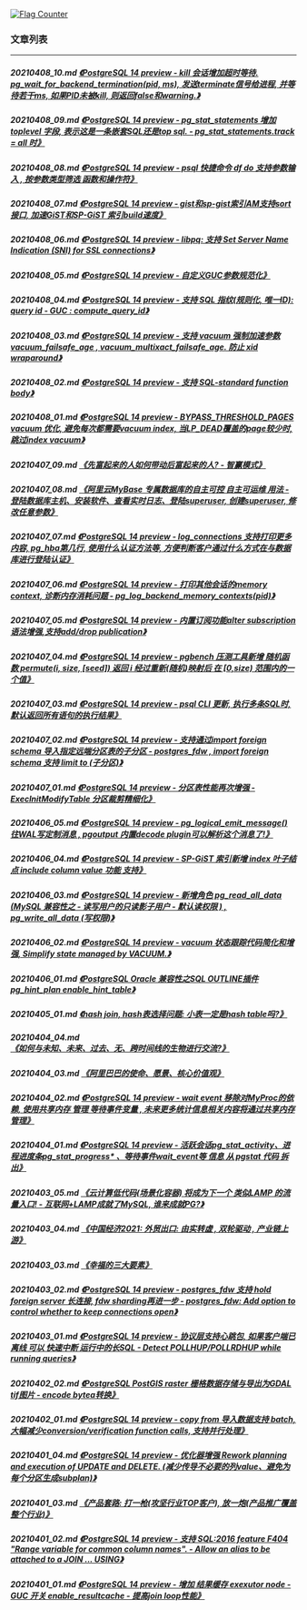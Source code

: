 <a rel="nofollow" href="http://info.flagcounter.com/h9V1"  ><img src="http://s03.flagcounter.com/count/h9V1/bg_FFFFFF/txt_000000/border_CCCCCC/columns_2/maxflags_12/viewers_0/labels_0/pageviews_0/flags_0/"  alt="Flag Counter"  border="0"  ></a>  
  
### 文章列表  
----  
##### 20210408_10.md   [《PostgreSQL 14 preview - kill 会话增加超时等待. pg_wait_for_backend_termination(pid, ms), 发送terminate信号给进程, 并等待若干ms, 如果PID未被kill, 则返回false和warning.》](20210408_10.md)  
##### 20210408_09.md   [《PostgreSQL 14 preview - pg_stat_statements 增加 toplevel 字段, 表示这是一条嵌套SQL还是top sql. -  pg_stat_statements.track = all 时》](20210408_09.md)  
##### 20210408_08.md   [《PostgreSQL 14 preview - psql 快捷命令 df do 支持参数输入 , 按参数类型筛选 函数和操作符》](20210408_08.md)  
##### 20210408_07.md   [《PostgreSQL 14 preview - gist和sp-gist索引AM支持sort接口, 加速GiST和SP-GiST 索引build速度》](20210408_07.md)  
##### 20210408_06.md   [《PostgreSQL 14 preview - libpq: 支持 Set Server Name Indication (SNI) for SSL connections》](20210408_06.md)  
##### 20210408_05.md   [《PostgreSQL 14 preview - 自定义GUC参数规范化》](20210408_05.md)  
##### 20210408_04.md   [《PostgreSQL 14 preview - 支持 SQL 指纹(规则化, 唯一ID): query id - GUC : compute_query_id》](20210408_04.md)  
##### 20210408_03.md   [《PostgreSQL 14 preview - 支持 vacuum 强制加速参数 vacuum_failsafe_age , vacuum_multixact_failsafe_age.  防止 xid wraparound》](20210408_03.md)  
##### 20210408_02.md   [《PostgreSQL 14 preview - 支持 SQL-standard function body》](20210408_02.md)  
##### 20210408_01.md   [《PostgreSQL 14 preview - BYPASS_THRESHOLD_PAGES vacuum 优化, 避免每次都需要vacuum index, 当LP_DEAD覆盖的page较少时, 跳过index vacuum》](20210408_01.md)  
##### 20210407_09.md   [《先富起来的人如何带动后富起来的人? - 智赢模式》](20210407_09.md)  
##### 20210407_08.md   [《阿里云MyBase 专属数据库的自主可控 自主可运维 用法 - 登陆数据库主机、安装软件、查看实时日志、登陆superuser, 创建superuser, 修改任意参数》](20210407_08.md)  
##### 20210407_07.md   [《PostgreSQL 14 preview - log_connections 支持打印更多内容, pg_hba第几行, 使用什么认证方法等, 方便判断客户通过什么方式在与数据库进行登陆认证》](20210407_07.md)  
##### 20210407_06.md   [《PostgreSQL 14 preview - 打印其他会话的memory context, 诊断内存消耗问题 - pg_log_backend_memory_contexts(pid)》](20210407_06.md)  
##### 20210407_05.md   [《PostgreSQL 14 preview - 内置订阅功能alter subscription语法增强,支持add/drop publication》](20210407_05.md)  
##### 20210407_04.md   [《PostgreSQL 14 preview - pgbench 压测工具新增 随机函数 permute(i, size, \[seed\]) 返回 i 经过重新(随机)映射后 在 \[0,size) 范围内的一个值》](20210407_04.md)  
##### 20210407_03.md   [《PostgreSQL 14 preview - psql CLI 更新, 执行多条SQL时, 默认返回所有语句的执行结果》](20210407_03.md)  
##### 20210407_02.md   [《PostgreSQL 14 preview - 支持通过import foreign schema 导入指定远端分区表的子分区 - postgres_fdw , import foreign schema 支持 limit to (子分区)》](20210407_02.md)  
##### 20210407_01.md   [《PostgreSQL 14 preview - 分区表性能再次增强 - ExecInitModifyTable 分区裁剪精细化》](20210407_01.md)  
##### 20210406_05.md   [《PostgreSQL 14 preview - pg_logical_emit_message() 往WAL写定制消息 , pgoutput 内置decode plugin可以解析这个消息了!》](20210406_05.md)  
##### 20210406_04.md   [《PostgreSQL 14 preview - SP-GiST 索引新增 index 叶子结点 include column value 功能 支持》](20210406_04.md)  
##### 20210406_03.md   [《PostgreSQL 14 preview - 新增角色 pg_read_all_data (MySQL 兼容性之 - 读写用户的只读影子用户 - 默认读权限  ) , pg_write_all_data (写权限)》](20210406_03.md)  
##### 20210406_02.md   [《PostgreSQL 14 preview - vacuum 状态跟踪代码简化和增强, Simplify state managed by VACUUM.》](20210406_02.md)  
##### 20210406_01.md   [《PostgreSQL Oracle 兼容性之SQL OUTLINE插件 pg_hint_plan enable_hint_table》](20210406_01.md)  
##### 20210405_01.md   [《hash join, hash表选择问题: 小表一定是hash table吗?》](20210405_01.md)  
##### 20210404_04.md   [《如何与未知、未来、过去、无、跨时间线的生物进行交流?》](20210404_04.md)  
##### 20210404_03.md   [《阿里巴巴的使命、愿景、核心价值观》](20210404_03.md)  
##### 20210404_02.md   [《PostgreSQL 14 preview - wait event 移除对MyProc的依赖, 使用共享内存 管理 等待事件变量 , 未来更多统计信息相关内容将通过共享内存管理》](20210404_02.md)  
##### 20210404_01.md   [《PostgreSQL 14 preview - 活跃会话pg_stat_activity、进程进度条pg_stat_progress\* 、等待事件wait_event等 信息 从 pgstat 代码 拆出》](20210404_01.md)  
##### 20210403_05.md   [《云计算低代码(场景化容器) 将成为下一个 类似LAMP 的流量入口! - 互联网+LAMP成就了MySQL, 谁来成就PG?》](20210403_05.md)  
##### 20210403_04.md   [《中国经济2021: 外贸出口: 由实转虚 , 双轮驱动 , 产业链上游》](20210403_04.md)  
##### 20210403_03.md   [《幸福的三大要素》](20210403_03.md)  
##### 20210403_02.md   [《PostgreSQL 14 preview - postgres_fdw 支持 hold foreign server 长连接, fdw sharding再进一步 - postgres_fdw: Add option to control whether to keep connections open》](20210403_02.md)  
##### 20210403_01.md   [《PostgreSQL 14 preview - 协议层支持心跳包, 如果客户端已离线 可以 快速中断 运行中的长SQL - Detect POLLHUP/POLLRDHUP while running queries》](20210403_01.md)  
##### 20210402_02.md   [《PostgreSQL PostGIS raster 栅格数据存储与导出为GDAL tif图片 - encode bytea转换》](20210402_02.md)  
##### 20210402_01.md   [《PostgreSQL 14 preview - copy from 导入数据支持 batch, 大幅减少conversion/verification function calls, 支持并行处理》](20210402_01.md)  
##### 20210401_04.md   [《PostgreSQL 14 preview - 优化器增强 Rework planning and execution of UPDATE and DELETE. (减少传导不必要的列value、避免为每个分区生成subplan)》](20210401_04.md)  
##### 20210401_03.md   [《产品套路: 打一枪(攻坚行业TOP客户), 放一炮(产品推广覆盖整个行业)》](20210401_03.md)  
##### 20210401_02.md   [《PostgreSQL 14 preview - 支持 SQL:2016 feature F404 "Range variable for common column names". - Allow an alias to be attached to a JOIN ... USING》](20210401_02.md)  
##### 20210401_01.md   [《PostgreSQL 14 preview - 增加 结果缓存 exexutor node - GUC 开关 enable_resultcache - 提高join loop性能》](20210401_01.md)  
